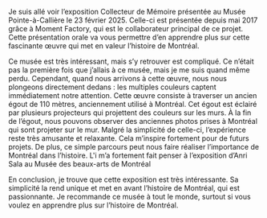 Je suis allé voir l’exposition Collecteur de Mémoire présentée au Musée Pointe-à-Callière le 23 février 2025. Celle-ci est présentée depuis mai 2017 grâce à Moment Factory, qui est le collaborateur principal de ce projet. Cette présentation orale va vous permettre d’en apprendre plus sur cette fascinante œuvre qui met en valeur l’histoire de Montréal.

Ce musée est très intéressant, mais s’y retrouver est compliqué. Ce n’était pas la première fois que j’allais à ce musée, mais je me suis quand même perdu. Cependant, quand nous arrivons à cette œuvre, nous nous plongeons directement dedans : les multiples couleurs captent immédiatement notre attention. Cette œuvre consiste à traverser un ancien égout de 110 mètres, anciennement utilisé à Montréal. Cet égout est éclairé par plusieurs projecteurs qui projettent des couleurs sur les murs. À la fin de l’égout, nous pouvons observer des anciennes photos prises à Montréal qui sont projeter sur le mur. Malgré la simplicité de celle-ci, l’expérience reste très amusante et relaxante. Cela m’inspire fortement pour de futurs projets. De plus, ce simple parcours peut nous faire réaliser l’importance de Montréal dans l’histoire. L'i m’a fortement fait penser à l’exposition d’Anri Sala au Musée des beaux-arts de Montréal 

En conclusion, je trouve que cette exposition est très intéressante. Sa simplicité la rend unique et met en avant l’histoire de Montréal, qui est passionnante. Je recommande ce musée à tout le monde, surtout si vous voulez en apprendre plus sur l’histoire de Montréal.



